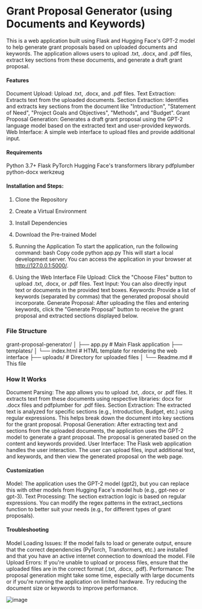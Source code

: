 # Grant Proposal Generator (using Documents and Keywords)
This is a web application built using Flask and Hugging Face's GPT-2 model to help generate grant proposals based on uploaded documents and keywords. The application allows users to upload .txt, .docx, and .pdf files, extract key sections from these documents, and generate a draft grant proposal.

#### Features
Document Upload: Upload .txt, .docx, and .pdf files.
Text Extraction: Extracts text from the uploaded documents.
Section Extraction: Identifies and extracts key sections from the document like "Introduction", "Statement of Need", "Project Goals and Objectives", "Methods", and "Budget".
Grant Proposal Generation: Generates a draft grant proposal using the GPT-2 language model based on the extracted text and user-provided keywords.
Web Interface: A simple web interface to upload files and provide additional input.

#### Requirements
Python 3.7+
Flask
PyTorch
Hugging Face's transformers library
pdfplumber
python-docx
werkzeug

#### Installation and Steps:
1. Clone the Repository
2. Create a Virtual Environment
3. Install Dependencies
4. Download the Pre-trained Model

1. Running the Application
To start the application, run the following command:
bash
Copy code
python app.py
This will start a local development server. You can access the application in your browser at http://127.0.0.1:5000/.

2. Using the Web Interface
File Upload: Click the "Choose Files" button to upload .txt, .docx, or .pdf files.
Text Input: You can also directly input text or documents in the provided text boxes.
Keywords: Provide a list of keywords (separated by commas) that the generated proposal should incorporate.
Generate Proposal: After uploading the files and entering keywords, click the "Generate Proposal" button to receive the grant proposal and extracted sections displayed below.

### File Structure
grant-proposal-generator/
│
├── app.py              # Main Flask application
├── templates/
│   └── index.html      # HTML template for rendering the web interface
├── uploads/            # Directory for uploaded files
│
└── Readme.md           # This file

### How It Works
Document Parsing: The app allows you to upload .txt, .docx, or .pdf files. It extracts text from these documents using respective libraries: docx for .docx files and pdfplumber for .pdf files.
Section Extraction: The extracted text is analyzed for specific sections (e.g., Introduction, Budget, etc.) using regular expressions. This helps break down the document into key sections for the grant proposal.
Proposal Generation: After extracting text and sections from the uploaded documents, the application uses the GPT-2 model to generate a grant proposal. The proposal is generated based on the content and keywords provided.
User Interface: The Flask web application handles the user interaction. The user can upload files, input additional text, and keywords, and then view the generated proposal on the web page.

#### Customization
Model: The application uses the GPT-2 model (gpt2), but you can replace this with other models from Hugging Face's model hub (e.g., gpt-neo or gpt-3).
Text Processing: The section extraction logic is based on regular expressions. You can modify the regex patterns in the extract_sections function to better suit your needs (e.g., for different types of grant proposals).

#### Troubleshooting
Model Loading Issues: If the model fails to load or generate output, ensure that the correct dependencies (PyTorch, Transformers, etc.) are installed and that you have an active internet connection to download the model.
File Upload Errors: If you're unable to upload or process files, ensure that the uploaded files are in the correct format (.txt, .docx, .pdf).
Performance: The proposal generation might take some time, especially with large documents or if you're running the application on limited hardware. Try reducing the document size or keywords to improve performance.

![image](https://github.com/user-attachments/assets/82fd12a1-5a60-40e5-bea2-36558328d9e9)



